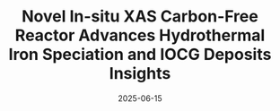 ---
title: "Novel In-situ XAS Carbon-Free Reactor Advances Hydrothermal Iron Speciation and IOCG Deposits Insights"
collection: publications
status: published
category: manuscripts
excerpt: ""
link: ""
permalink: /publication/2025-06-14-EMPG
venue: 'The 19th International Symposium on Experimental Mineralogy, Petrology and Geochemistry 2025 | Poster'
authors: "<strong>Bin Hu</strong>, , Joël Brugger, Barbara Estchmann, Denis Testemale, Huan Chen, Weihua Liu, Richen Zhong, and Yanlu Xing."
date: 2025-06-15
---